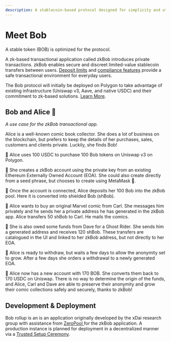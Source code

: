 ```yaml
---
description: A stablecoin-based protocol designed for simplicity and utility
---
```


# Meet Bob



A stable token (BOB) is optimized for the protocol.

A zk-based transactional application called zkBob introduces private transactions.  zkBob enables secure and discreet limited-value stablecoin transfers between users. [Deposit limits](bob-overview/deposit-limits.md) and [compliance features](bob-overview/compliance.md) provide a safe transactional environment for everyday users.

The Bob protocol will initially be deployed on Polygon to take advantage of existing infrastructure (Uniswap v3, Aave, and native USDC) and their commitment to zk-based solutions. [Learn More](bob-overview/bob-on-polygon.md).

## **Bob and Alice** 🐇&#x20;

_A use case for the zkBob transactional app._

Alice is a well-known comic book collector. She does a lot of business on the blockchain, but prefers to keep the details of her purchases, sales, customers and clients private. Luckily, she finds Bob!

🐇 Alice uses 100 USDC to purchase 100 Bob tokens on Uniswap v3 on Polygon.&#x20;

🐇 She creates a zkBob account using the private key from an existing Ethereum Externally Owned Account (EOA). She could also create directly from a seed phrase, but chooses to create using MetaMask 🦊.

🐇 Once the account is connected, Alice deposits her 100 Bob into the zkBob pool. Here it is converted into shielded Bob (shBob).

🐇 Alice wants to buy an original Marvel comic from Carl.  She messages him privately and he sends her a private address he has generated in the zkBob app. Alice transfers 50 shBob to Carl. He mails the comics.

🐇 She is also owed some funds from Dave for a Ghost Rider. She sends him a generated address and receives 120 shBob. These transfers are catalogued in the UI and linked to her zkBob address, but not directly to her EOA.

🐇 Alice is ready to withdraw, but waits a few days to allow the anonymity set to grow. After a few days she orders a withdrawal to a newly generated EOA.&#x20;

🐇 Alice now has a new account with 170 BOB. She converts them back to 170 USDC on Uniswap. There is no way to determine the origin of the funds, and Alice, Carl and Dave are able to preserve their anonymity and grow their comic collections safely and securely, thanks to zkBob!

## Development & Deployment

Bob rollup is an is an application originally developed by the xDai research group with assistance from [ZeroPool ](https://zeropool.network/)for the zkBob application. A production instance is planned for deployment in a decentralized manner via a [Trusted Setup Ceremony](deployment/trusted-setup-ceremony.md).&#x20;

